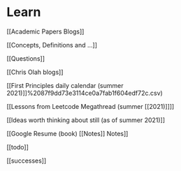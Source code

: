 # Learn

[[Academic Papers Blogs]]

[[Concepts, Definitions and ...]]

[[Questions]]

[[Chris Olah blogs]]

[[First Principles daily calendar (summer 2021)]]%2087f9dd73e3114ce0a7fab1f604edf72c.csv)

[[Lessons from Leetcode Megathread (summer [[2021)]]]]

[[Ideas worth thinking about still (as of summer 2021)]]

[[Google Resume (book) [[Notes]] Notes]]

[[todo]]

[[successes]]